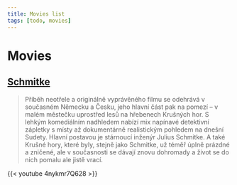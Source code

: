 ```yaml
---
title: Movies list
tags: [todo, movies]
---
```


# Movies

## [Schmitke](http://www.csfd.cz/film/389075-schmitke/videa/)

> Příběh neotřele a originálně vyprávěného filmu se odehrává
> v současném Německu a Česku, jeho hlavní část pak na pomezí –
> v malém městečku uprostřed lesů na hřebenech Krušných hor.
> S lehkým komediálním nadhledem nabízí mix napínavé detektivní zápletky
> s místy až dokumentárně realistickým pohledem na dnešní Sudety.
> Hlavní postavou je stárnoucí inženýr Julius Schmitke. A také Krušné
> hory, které byly, stejně jako Schmitke, už téměř úplně prázdné a zničené,
> ale v současnosti se dávají znovu dohromady a život se do nich pomalu ale jistě vrací.

{{< youtube 4nykmr7Q628 >}}
